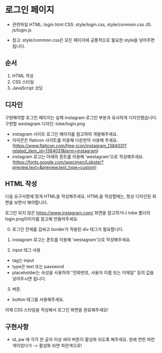 # 로그인 페이지

- 관련파일
  HTML: login.html
  CSS: style/login.css, style/common.css
  JS: js/login.js

* 참고: style/common.css은 모든 페이지에 공통적으로 필요한 style을 넣어주면 됩니다.

## 순서

1. HTML 작성
2. CSS 스타일
3. JavaScript 코딩

## 디자인

구현해야할 로그인 페이지는 실제 instagram 로그인 부분과 유사하게 디자인했습니다.
구현할 westagram 디자인: tobe/login.png

- instagram 사이트 로그인 페이지를 참고하여 개발해주세요.
- 아이콘은 flaticon 사이트를 이용해 다운받아 사용해 주세요.
  (https://www.flaticon.com/free-icon/instagram_1384031?related_item_id=1384031&term=instagram)
- instagram 로고는 아래의 폰트를 이용해 'westagram'으로 작성해주세요.
  (https://fonts.google.com/specimen/Lobster?preview.text=&preview.text_type=custom)

## HTML 작성

다음 요구사항에 맞게 HTML을 작성해주세요.
HTML을 작성할때는, 항상 디자인된 화면을 보면서 해야합니다.

로그인 되지 않은 https://www.instagram.com/ 화면을 참고하거나 tobe 폴더의 login.png이미지를 참고해 만들어주세요.

0. 로그인 전체를 감싸고 border가 적용된 div 태그가 필요합니다.

1. instagram 로고는 폰트를 이용해 'westagram'으로 작성해주세요.

2. input 태그 사용

- tag는 input
- type은 text 또는 password
- placeholder는 속성을 사용하여 "전화번호, 사용자 이름 또는 이메일" 등의 값을 넣어주시면 됩니다.

3. 버튼.

- button 태그를 사용해주세요.

이제 CSS 스타일을 작성해서 로그인 화면을 완료해주세요!

## 구현사항

- id, pw 에 각각 한 글자 이상 써야 버튼이 활성화 되도록 해주세요.
  원래 연한 파란색이었다가 -> 활성화 되면 파란색으로!
